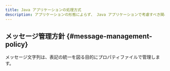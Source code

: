 ```yaml
---
title: Java アプリケーションの処理方式
description: アプリケーションの形態によらず、 Java アプリケーションで考慮すべき関心事について、実装方針を説明します。
---
```


## メッセージ管理方針 {#message-management-policy}

メッセージ文字列は、表記の統一を図る目的にプロパティファイルで管理します。
